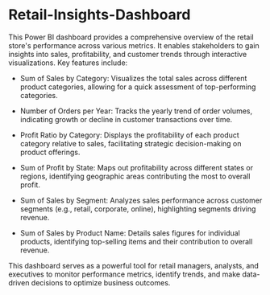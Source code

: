 # Retail-Insights-Dashboard

This Power BI dashboard provides a comprehensive overview of the retail store's performance across various metrics. It enables stakeholders to gain insights into sales, profitability, and customer trends through interactive visualizations. Key features include:

- Sum of Sales by Category: Visualizes the total sales across different product categories, allowing for a quick assessment of top-performing categories.
  
- Number of Orders per Year: Tracks the yearly trend of order volumes, indicating growth or decline in customer transactions over time.

- Profit Ratio by Category: Displays the profitability of each product category relative to sales, facilitating strategic decision-making on product offerings.

- Sum of Profit by State: Maps out profitability across different states or regions, identifying geographic areas contributing the most to overall profit.

- Sum of Sales by Segment: Analyzes sales performance across customer segments (e.g., retail, corporate, online), highlighting segments driving revenue.

- Sum of Sales by Product Name: Details sales figures for individual products, identifying top-selling items and their contribution to overall revenue.

This dashboard serves as a powerful tool for retail managers, analysts, and executives to monitor performance metrics, identify trends, and make data-driven decisions to optimize business outcomes.

